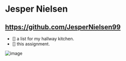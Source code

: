 # Jesper Nielsen
## https://github.com/JesperNielsen99

- [] a list for my hallway kitchen.
- [] this assignment.

![image](https://user-images.githubusercontent.com/113165574/215455794-5fff3b0e-4758-48a0-9554-e8e57c4465c9.png)

